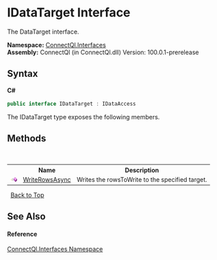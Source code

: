 # IDataTarget Interface
 

The DataTarget interface.

**Namespace:**&nbsp;<a href="N_ConnectQl_Interfaces">ConnectQl.Interfaces</a><br />**Assembly:**&nbsp;ConnectQl (in ConnectQl.dll) Version: 100.0.1-prerelease

## Syntax

**C#**<br />
``` C#
public interface IDataTarget : IDataAccess
```

The IDataTarget type exposes the following members.


## Methods
&nbsp;<table><tr><th></th><th>Name</th><th>Description</th></tr><tr><td>![Public method](media/pubmethod.gif "Public method")</td><td><a href="M_ConnectQl_Interfaces_IDataTarget_WriteRowsAsync">WriteRowsAsync</a></td><td>
Writes the rowsToWrite to the specified target.</td></tr></table>&nbsp;
<a href="#idatatarget-interface">Back to Top</a>

## See Also


#### Reference
<a href="N_ConnectQl_Interfaces">ConnectQl.Interfaces Namespace</a><br />